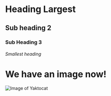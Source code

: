 # Heading Largest
## Sub heading 2
### Sub Heading 3
###### Smallest heading

# We have an image now!
![Image of Yaktocat](https://octodex.github.com/images/yaktocat.png)
